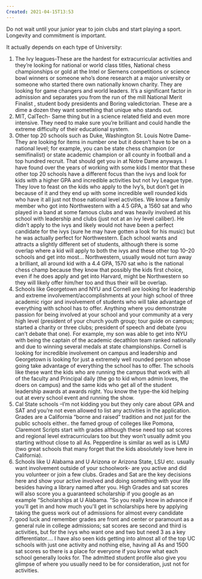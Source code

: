 ```yaml
---
Created: 2021-04-15T13:53
---
```

Do not wait until your junior year to join clubs and start playing a sport. Longevity and commitment is important.

It actually depends on each type of University:

1. The Ivy leagues-These are the hardest for extracurricular activities and they’re looking for national or world class titles, National chess championships or gold at the Intel or Siemens competitions or science bowl winners or someone who’s done research at a major university or someone who started there own nationally known charity. They are looking for game changers and world leaders. It’s a significant factor in admission and separates you from the run of the mill National Merit Finalist , student body presidents and Boring valedictorian. These are a dime a dozen they want something that unique who stands out.
2. MIT, CalTech- Same thing but in a science related field and even more intensive. They need to make sure you’re brilliant and could handle the extreme difficulty of their educational system.
3. Other top 20 schools such as Duke, Washington St. Louis Notre Dame- They are looking for items in number one but it doesn’t have to be on a national level; for example, you can be state chess champion (or semifinalist) or state academic champion or all county in football and a top hundred recruit. That should get you in at Notre Dame anyways. I have found over the years of working with some kids I mentor that these other top 20 schools have a different focus than the ivys and look for kids with a higher GPA and incredible activities but not Ivy League type. They love to feast on the kids who apply to the Ivy’s, but don’t get in because of it and they end up with some incredible well rounded kids who have it all just not those national level activities. We know a family member who got into Northwestern with a 4.5 GPA, a 1560 sat and who played in a band at some famous clubs and was heavily involved at his school with leadership and clubs (just not at an ivy level caliber). He didn’t apply to the ivys and likely would not have been a perfect candidate for the ivys (sure he may have gotten a look for his music) but he was actually perfect for Northwestern. Each school wants and attracts a slightly different set of students, although there is some overlap where a kid will apply to both the ivys and these other top 10–20 schools and get into most… Northwestern, usually would not turn away a brilliant, all around kid with a 4.4 GPA, 1570 sat who is the national chess champ because they know that possibly the kids first choice, even if he does apply and get into Harvard, might be Northwestern so they will likely offer him/her too and thus their will be overlap.
4. Schools like Georgetown and NYU and Cornell are looking for leadership and extreme involvement/accomplishments at your high school of three academic rigor and involvement of students who will take advantage of everything with school has to offer. Anything where you demonstrate passion for being involved at your school and your community at a very high level (president of your church youth group; tour guide on campus; started a charity or three clubs; president of speech and debate (you can’t debate that one). For example, my son was able to get into NYU with being the captain of the academic decathlon team ranked nationally and due to winning several medals at state championships. Cornell is looking for incredible involvement on campus and leadership and Georgetown is looking for just a extremely well rounded person whose going take advantage of everything the school has to offer. The schools like these want the kids who are running the campus that work with all of the faculty and Principal daily (the go to kid whom admin loves, the doers on campus) and the same kids who get all of the student leadership awards at awards night. You know the type-the kid helping out at every school event and running the show.
5. Cal State schools –I’m not kidding you but they only care about GPA and SAT and you’re not even allowed to list any activities in the application. Grades are a California “borne and raised” tradition and not just for the public schools either.. the famed group of colleges like Pomona, Claremont Scripts start with grades although these need top sat scores and regional level extracurriculars too but they won’t usually admit you starting without close to all As. Pepperdine is similar as well as is LMU (two great schools that many forget that the kids absolutely love here in California).
6. Schools like U Alabama and U Arizona or Arizona State, LSU etc. usually want involvement outside of your schoolwork- are you active and did you volunteer or join a few clubs. Grades and Sat are the key decisions here and show your active involved and doing something with your life besides having a library named after you. High Grades and sat scores will also score you a guaranteed scholarship if you google as an example “Scholarships at U Alabama. “So you really know in advance if you’ll get in and how much you'll get in scholarships here by applying taking the guess work out of admissions for almost every candidate
7. good luck and remember grades are front and center or paramount as a general rule in college admissions; sat scores are second and third is activities, but for the ivys who want one and two but need 3 as a key differentiator…. I have also seen kids getting into almost all of the top UC schools with just one activity and nothing else, having all As and 1500 sat scores so there is a place for everyone if you know what each school generally looks for. The admitted student profile also give you glimpse of where you usually need to be for consideration, just not for activities.